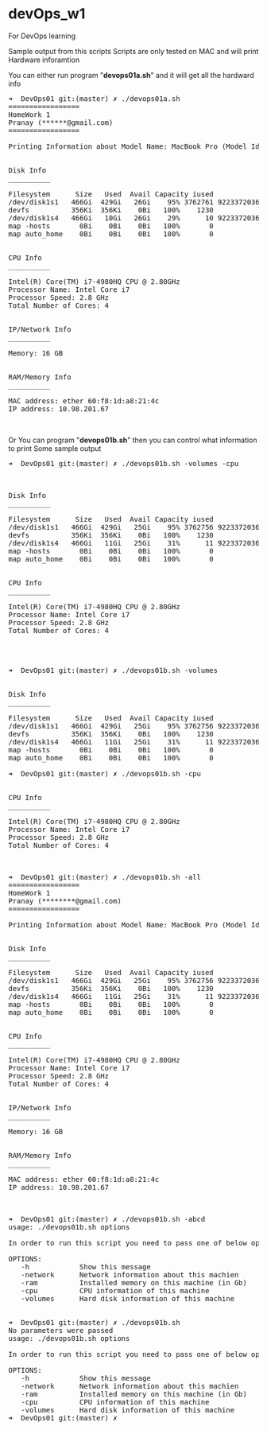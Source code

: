 # devOps_w1
For DevOps learning

Sample output from this scripts
Scripts are only tested on MAC and will print Hardware inforamtion 

You can either run program "<b>devops01a.sh</b>" and it will get all the hardward info 

<pre>
➜  DevOps01 git:(master) ✗ ./devops01a.sh     
=================
HomeWork 1
Pranay (******@gmail.com)
=================

Printing Information about Model Name: MacBook Pro (Model Identifier: MacBookPro11,2)


Disk Info
__________

Filesystem      Size   Used  Avail Capacity iused               ifree %iused  Mounted on
/dev/disk1s1   466Gi  429Gi   26Gi    95% 3762761 9223372036851013046    0%   /
devfs          356Ki  356Ki    0Bi   100%    1230                   0  100%   /dev
/dev/disk1s4   466Gi   10Gi   26Gi    29%      10 9223372036854775797    0%   /private/var/vm
map -hosts       0Bi    0Bi    0Bi   100%       0                   0  100%   /net
map auto_home    0Bi    0Bi    0Bi   100%       0                   0  100%   /home


CPU Info
__________

Intel(R) Core(TM) i7-4980HQ CPU @ 2.80GHz
Processor Name: Intel Core i7
Processor Speed: 2.8 GHz
Total Number of Cores: 4


IP/Network Info
__________

Memory: 16 GB


RAM/Memory Info
__________

MAC address: ether 60:f8:1d:a8:21:4c
IP address: 10.98.201.67


</pre>


Or You can program "<b>devops01<red>b</red>.sh</b>" then you can control what information to print
Some sample output 

<pre>
➜  DevOps01 git:(master) ✗ ./devops01b.sh -volumes -cpu



Disk Info
__________

Filesystem      Size   Used  Avail Capacity iused               ifree %iused  Mounted on
/dev/disk1s1   466Gi  429Gi   25Gi    95% 3762756 9223372036851013051    0%   /
devfs          356Ki  356Ki    0Bi   100%    1230                   0  100%   /dev
/dev/disk1s4   466Gi   11Gi   25Gi    31%      11 9223372036854775796    0%   /private/var/vm
map -hosts       0Bi    0Bi    0Bi   100%       0                   0  100%   /net
map auto_home    0Bi    0Bi    0Bi   100%       0                   0  100%   /home


CPU Info
__________

Intel(R) Core(TM) i7-4980HQ CPU @ 2.80GHz
Processor Name: Intel Core i7
Processor Speed: 2.8 GHz
Total Number of Cores: 4




➜  DevOps01 git:(master) ✗ ./devops01b.sh -volumes     


Disk Info
__________

Filesystem      Size   Used  Avail Capacity iused               ifree %iused  Mounted on
/dev/disk1s1   466Gi  429Gi   25Gi    95% 3762756 9223372036851013051    0%   /
devfs          356Ki  356Ki    0Bi   100%    1230                   0  100%   /dev
/dev/disk1s4   466Gi   11Gi   25Gi    31%      11 9223372036854775796    0%   /private/var/vm
map -hosts       0Bi    0Bi    0Bi   100%       0                   0  100%   /net
map auto_home    0Bi    0Bi    0Bi   100%       0                   0  100%   /home

➜  DevOps01 git:(master) ✗ ./devops01b.sh -cpu    


CPU Info
__________

Intel(R) Core(TM) i7-4980HQ CPU @ 2.80GHz
Processor Name: Intel Core i7
Processor Speed: 2.8 GHz
Total Number of Cores: 4



➜  DevOps01 git:(master) ✗ ./devops01b.sh -all
=================
HomeWork 1
Pranay (********@gmail.com)
=================

Printing Information about Model Name: MacBook Pro (Model Identifier: MacBookPro11,2)


Disk Info
__________

Filesystem      Size   Used  Avail Capacity iused               ifree %iused  Mounted on
/dev/disk1s1   466Gi  429Gi   25Gi    95% 3762756 9223372036851013051    0%   /
devfs          356Ki  356Ki    0Bi   100%    1230                   0  100%   /dev
/dev/disk1s4   466Gi   11Gi   25Gi    31%      11 9223372036854775796    0%   /private/var/vm
map -hosts       0Bi    0Bi    0Bi   100%       0                   0  100%   /net
map auto_home    0Bi    0Bi    0Bi   100%       0                   0  100%   /home


CPU Info
__________

Intel(R) Core(TM) i7-4980HQ CPU @ 2.80GHz
Processor Name: Intel Core i7
Processor Speed: 2.8 GHz
Total Number of Cores: 4


IP/Network Info
__________

Memory: 16 GB


RAM/Memory Info
__________

MAC address: ether 60:f8:1d:a8:21:4c
IP address: 10.98.201.67



➜  DevOps01 git:(master) ✗ ./devops01b.sh -abcd
usage: ./devops01b.sh options

In order to run this script you need to pass one of below options

OPTIONS:
   -h            Show this message
   -network      Network information about this machien 
   -ram      	 Installed memory on this machine (in Gb)
   -cpu      	 CPU information of this machine 
   -volumes      Hard disk information of this machine 
   
   
➜  DevOps01 git:(master) ✗ ./devops01b.sh      
No parameters were passed
usage: ./devops01b.sh options

In order to run this script you need to pass one of below options

OPTIONS:
   -h            Show this message
   -network      Network information about this machien 
   -ram      	 Installed memory on this machine (in Gb)
   -cpu      	 CPU information of this machine 
   -volumes      Hard disk information of this machine 
➜  DevOps01 git:(master) ✗ 
</pre>

